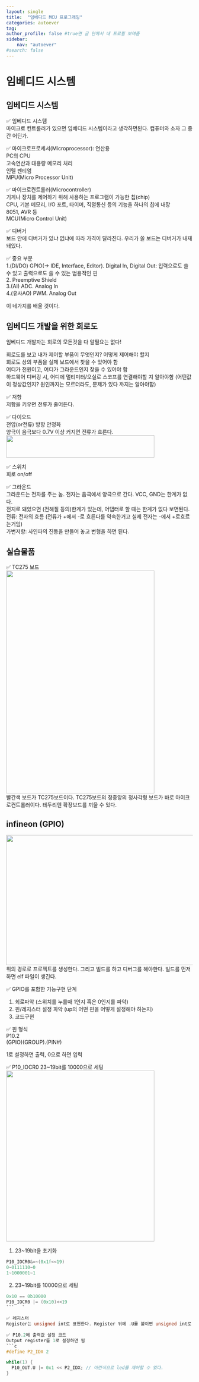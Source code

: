 ```yaml
---
layout: single
title:  "임베디드 MCU 프로그래밍"
categories: autoever
tag:
author_profile: false #true면 글 안에서 내 프로필 보여줌
sidebar:
    nav: "autoever"
#search: false
---
```


# 임베디드 시스템

## 임베디드 시스템
✅ 임베디드 시스템   
마이크로 컨트롤러가 있으면 임베디드 시스템이라고 생각하면된다. 컴퓨터와 소자 그 중간 어딘가.   
   
✅ 마이크로프로세서(Microprocessor): 연산용   
PC의 CPU   
고속연산과 대용량 메모리 처리   
인텔 펜티엄   
MPU(Micro Processor Unit)   
   
✅ 마이크로컨트롤러(Microcontroller)   
기계나 장치를 제어하기 위해 사용하는 프로그램이 가능한 칩(chip)   
CPU, 기본 메모리, I/O 포트, 타이머, 직렬통신 등의 기능을 하나의 칩에 내장   
8051, AVR 등   
MCU(Micro Control Unit)   
   
✅ 디버거   
보드 안에 디버거가 있냐 없냐에 따라 가격이 달라진다. 우리가 쓸 보드는 디버거가 내재돼있다.   
   
✅ 중요 부분   
1.(DI/DO) GPIO(-> IDE, Interface, Editor). Digital In, Digital Out: 입력으로도 쓸 수 있고 출력으로도 쓸 수 있는 범용적인 핀   
2. Preemptive Shield   
3.(AI) ADC. Analog In   
4.(유사AO) PWM. Analog Out   
   
이 네가지를 배울 것이다.   

## 임베디드 개발을 위한 회로도  
임베디드 개발자는 회로의 모든것을 다 알필요는 없다!   
   
회로도를 보고 내가 제어할 부품이 무엇인지? 어떻게 제어해야 할지   
회로도 상의 부품을 실제 보드에서 찾을 수 있어야 함   
어디가 전원이고, 어디가 그라운드인지 찾을 수 있어야 함   
하드웨어 디버깅 시, 어디에 멀티미터/오실로 스코프를 연결해야할 지 알아야함 (어떤값이 정상값인지? 원인까지는 모르더라도, 문제가 있다 까지는 알아야함)   
   
✅ 저항   
저항을 키우면 전류가 줄어든다.   
   
✅ 다이오드   
전압(or전류) 방향 안정화   
양극이 음극보다 0.7V 이상 커지면 전류가 흐른다.   
<img src="ㅗttps://github.com/user-attachments/assets/e9ecec48-7570-4573-8432-b4ffac800029" width="400" height="60">   
   
✅ 스위치   
회로 on/off   
   
✅ 그라운드   
그라운드는 전자를 주는 놈. 전자는 음극에서 양극으로 간다. VCC, GND는 한계가 없다.   
전지로 돼있으면 (전해질 등의)한계가 있는데, 어댑터로 할 때는 한계가 없다 보면된다.   
전류: 전자의 흐름 (전류가 +에서 -로 흐른다를 약속한거고 실제 전자는 -에서 +로흐르는거임)   
가변저항: 
사인파의 진동을 만들어 놓고 변형을 하면 된다.   

## 실습물품
✅ TC275 보드   
<img src="https://github.com/user-attachments/assets/ca5d9d36-1924-407d-a91f-edc3b2efe06f" width="400" height="600">   
빨간색 보드가 TC275보드이다. TC275보드의 정중앙의 정사각형 보드가 바로 마이크로컨트롤러이다. 테두리엔 확장보드를 끼울 수 있다.

## infineon (GPIO)
<img src="https://github.com/user-attachments/assets/d6ce9181-0bcd-4262-9076-0f697e440816" width="600" height="350">   
위의 경로로 프로젝트를 생성한다. 그리고 빌드를 하고 디버그를 해야한다. 빌드를 먼저하면 elf 파일이 생긴다.   
   
✅ GPIO를 포함한 기능구현 단계   
1. 회로파악 (스위치를 누를때 1인지 혹은 0인지를 파악)   
2. 핀/레지스터 설정 파악 (up의 어떤 핀을 어떻게 설정해야 하는지)   
3. 코드구현   
   
✅ 핀 형식   
P10.2   
(GPIO)(GROUP).(PIN#)   
   
1로 설정하면 출력, 0으로 하면 입력   
   
✅ P10_IOCR0 23~19bit를 10000으로 세팅   
<img src="https://github.com/user-attachments/assets/0c4112d8-9224-4424-91be-e1f54e1bc4a4" width="400" height="460">   
1. 23~19bit을 초기화   
```c
P10_IOCR0&=~(0x1f<<19)
0~0111110~0
1~1000001~1
```   
2. 23~19bit를 10000으로 세팅   
```c
0x10 == 0b10000
P10_IOCR0 |= (0x10)<<19
```   `
   
✅ 레지스터   
Register는 unsigned int로 표현한다. Register 뒤에 .U를 붙이면 unsigned int로 접근할 수 있다. Register를 초기화한 후에 0x10으로 세팅한다.   
   
✅ P10.2에 출력값 설정 코드   
Output register를 1로 설정하면 됨   
```c
#define P2_IDX 2

while(1) {
  P10_OUT.U |= 0x1 << P2_IDX; // 이런식으로 led를 제어할 수 있다. 
}
```   


